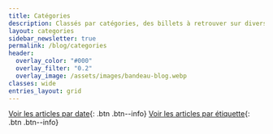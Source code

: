 ```yaml
---
title: Catégories
description: Classés par catégories, des billets à retrouver sur divers thèmes qui me touchent. Ici, je peux parler écriture ou lecture, mais pas que !
layout: categories
sidebar_newsletter: true
permalink: /blog/categories
header:
  overlay_color: "#000"
  overlay_filter: "0.2"
  overlay_image: /assets/images/bandeau-blog.webp
classes: wide
entries_layout: grid
---
```


[Voir les articles par date](/blog){: .btn .btn--info}
[Voir les articles par étiquette](/blog/tags){: .btn .btn--info}
